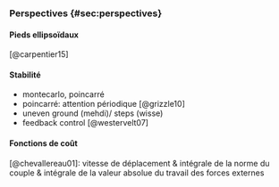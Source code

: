 ### Perspectives {#sec:perspectives}

#### Pieds ellipsoïdaux

[@carpentier15]

#### Stabilité

- montecarlo, poincarré
- poincarré: attention périodique [@grizzle10]
- uneven ground (mehdi)/ steps (wisse)
- feedback control [@westervelt07]

#### Fonctions de coût

[@chevallereau01]: vitesse de déplacement & intégrale de la norme du couple & intégrale de la valeur absolue du travail
des forces externes
